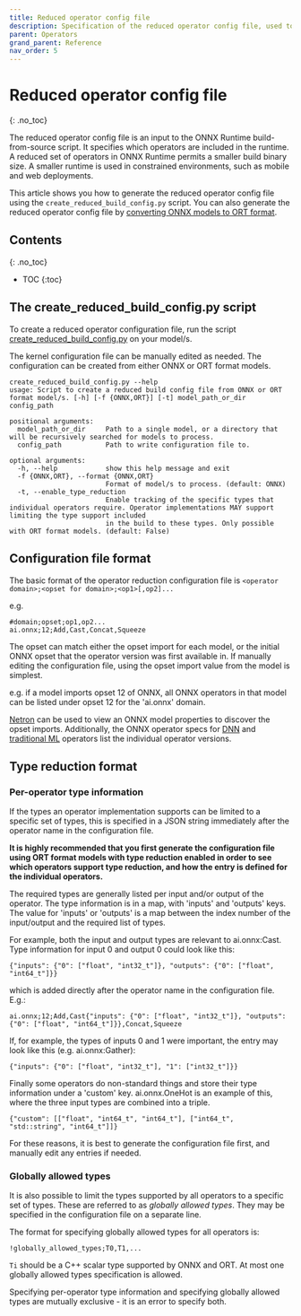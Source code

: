 ```yaml
---
title: Reduced operator config file
description: Specification of the reduced operator config file, used to reduce the size of the ONNX Runtime
parent: Operators
grand_parent: Reference
nav_order: 5
---
```



# Reduced operator config file
{: .no_toc}

The reduced operator config file is an input to the ONNX Runtime build-from-source script. It specifies which operators are included in the runtime. A reduced set of operators in ONNX Runtime permits a smaller build binary size. A smaller runtime is used in constrained environments, such as mobile and web deployments.

This article shows you how to generate the reduced operator config file using the `create_reduced_build_config.py` script. You can also generate the reduced operator config file by [converting ONNX models to ORT format](../../performance/model-optimizations/ort-format-models.md).

## Contents
{: .no_toc}

* TOC
{:toc}

## The create_reduced_build_config.py script

To create a reduced operator configuration file, run the script [create_reduced_build_config.py](https://github.com/microsoft/onnxruntime/blob/main/tools/python/create_reduced_build_config.py) on your model/s.

The kernel configuration file can be manually edited as needed. The configuration can be created from either ONNX or ORT format models.

```
create_reduced_build_config.py --help
usage: Script to create a reduced build config file from ONNX or ORT format model/s. [-h] [-f {ONNX,ORT}] [-t] model_path_or_dir config_path

positional arguments:
  model_path_or_dir     Path to a single model, or a directory that will be recursively searched for models to process.
  config_path           Path to write configuration file to.

optional arguments:
  -h, --help            show this help message and exit
  -f {ONNX,ORT}, --format {ONNX,ORT}
                        Format of model/s to process. (default: ONNX)
  -t, --enable_type_reduction
                        Enable tracking of the specific types that individual operators require. Operator implementations MAY support limiting the type support included
                        in the build to these types. Only possible with ORT format models. (default: False)
```

## Configuration file format

The basic format of the operator reduction configuration file is `<operator domain>;<opset for domain>;<op1>[,op2]...`

e.g.
```
#domain;opset;op1,op2...
ai.onnx;12;Add,Cast,Concat,Squeeze
```

The opset can match either the opset import for each model, or the initial ONNX opset that the operator version was first available in. If manually editing the configuration file, using the opset import value from the model is simplest.

e.g. if a model imports opset 12 of ONNX, all ONNX operators in that model can be listed under opset 12 for the 'ai.onnx' domain.

[Netron](https://netron.app/) can be used to view an ONNX model properties to discover the opset imports.
Additionally, the ONNX operator specs for [DNN](https://github.com/onnx/onnx/blob/master/docs/Operators.md) and [traditional ML](https://github.com/onnx/onnx/blob/master/docs/Operators-ml.md) operators list the individual operator versions.

## Type reduction format

### Per-operator type information

If the types an operator implementation supports can be limited to a specific set of types, this is specified in a JSON string immediately after the operator name in the configuration file.

**It is highly recommended that you first generate the configuration file using ORT format models with type reduction enabled in order to see which operators support type reduction, and how the entry is defined for the individual operators.**

The required types are generally listed per input and/or output of the operator. The type information is in a map, with 'inputs' and 'outputs' keys. The value for 'inputs' or 'outputs' is a map between the index number of the input/output and the required list of types.

For example, both the input and output types are relevant to ai.onnx:Cast. Type information for input 0 and output 0 could look like this:

```
{"inputs": {"0": ["float", "int32_t"]}, "outputs": {"0": ["float", "int64_t"]}}
```

which is added directly after the operator name in the configuration file. E.g.:

```
ai.onnx;12;Add,Cast{"inputs": {"0": ["float", "int32_t"]}, "outputs": {"0": ["float", "int64_t"]}},Concat,Squeeze
```

If, for example, the types of inputs 0 and 1 were important, the entry may look like this (e.g. ai.onnx:Gather):

```
{"inputs": {"0": ["float", "int32_t"], "1": ["int32_t"]}}
```

Finally some operators do non-standard things and store their type information under a 'custom' key.
ai.onnx.OneHot is an example of this, where the three input types are combined into a triple.

```
{"custom": [["float", "int64_t", "int64_t"], ["int64_t", "std::string", "int64_t"]]}
```

For these reasons, it is best to generate the configuration file first, and manually edit any entries if needed.

### Globally allowed types

It is also possible to limit the types supported by all operators to a specific set of types. These are referred to as *globally allowed types*. They may be specified in the configuration file on a separate line.

The format for specifying globally allowed types for all operators is:

```
!globally_allowed_types;T0,T1,...
```

`Ti` should be a C++ scalar type supported by ONNX and ORT. At most one globally allowed types specification is allowed.

Specifying per-operator type information and specifying globally allowed types are mutually exclusive - it is an error to specify both.
